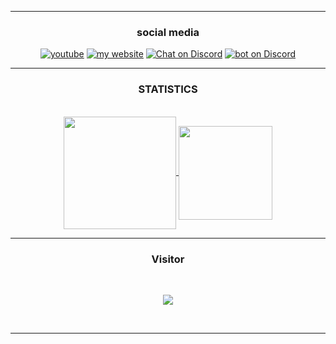 <div align="center">
  
-----

### <p>social media</p>
[![youtube](https://img.shields.io/badge/youtube-le%20loup%20alpha-red?style=for-the-badge&logo=youtube&logoColor=red)](https://youtube.com/c/leloupalpha)
[![my website](https://img.shields.io/badge/website-popcord-FF97FF?style=for-the-badge&logo=HTML5&logoColor=FF97FF)](https://popcord.github.io)
[![Chat on Discord](https://img.shields.io/badge/discord-.gg%2Fpopcord-5865F2?style=for-the-badge&logo=discord)](https://discord.gg/U3u5EyrgTD)
[![bot on Discord](https://img.shields.io/badge/discord%20bot-popcord%20bot-5865F2?style=for-the-badge&logo=RobotFramework)](https://discord.com/oauth2/authorize?client_id=994970912271122452&permissions=1644971949567&redirect_uri=https%3A%2F%2Fdiscord.gg%2FU3u5EyrgTD&response_type=code&scope=bot%20guilds.join)
  <br>

</p>

-----


### <p align="center">STATISTICS</p>

<br>

<a align="center"  href="https://github.com/spidirman">

  <img position="absolute" align="center" height="180em" src="https://github-readme-stats-eight-theta.vercel.app/api?username=spidirman&show_icons=true&theme=react&include_all_commits=true&locale=fr"/>

  <img position="absolute"  align="center" height="150em" src="https://github-readme-stats-eight-theta.vercel.app/api/top-langs/?username=spidirman&layout=compact&langs_count=8&theme=react&locale=fr"/>

</a>

  

</p>

-----

### <p>Visitor</p>

<br>

<p align="center">

  <img src="https://profile-counter.glitch.me/le-loup-alpha/count.svg" />

</p>

<br>

-----

</div>
